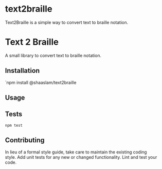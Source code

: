 # text2braille
Text2Braille is a simple way to convert text to braille notation.

Text 2 Braille
=========

A small library to convert text to braille notation.

## Installation

  `npm install @shaaslam/text2braille

## Usage



## Tests

  `npm test`

## Contributing

In lieu of a formal style guide, take care to maintain the existing coding style. Add unit tests for any new or changed functionality. Lint and test your code.
